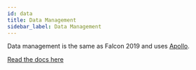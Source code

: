 ```yaml
---
id: data
title: Data Management
sidebar_label: Data Management
---
```


Data management is the same as Falcon 2019 and uses <a href="https://www.apollographql.com/" target="_blank" rel="noopener noreferrer">Apollo</a>.

[Read the docs here](/docs/2019/falcon-client/data-management)
